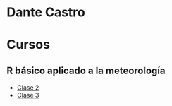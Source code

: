 # Dante Castro
# Cursos

## R básico aplicado a la meteorología

* [Clase 2](clase_2.html)
* [Clase 3](Clase_3/clase_3.html)
